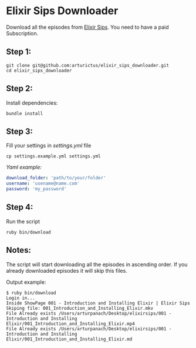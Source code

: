 # Elixir Sips Downloader
Download all the episodes from [Elixir Sips](http://elixirsips.com/).
You need to have a paid Subscription.

## Step 1:
```
git clone git@github.com:arturictus/elixir_sips_downloader.git
cd elixir_sips_downloader
```
## Step 2:
Install dependencies:
```
bundle install
```
## Step 3:
Fill your settings in _settings.yml_ file
```
cp settings.example.yml settings.yml
```
_Yaml example:_
```YAML
download_folder: 'path/to/your/folder'
username: 'usename@name.com'
password: 'my_password'
```

## Step 4:
Run the script
```
ruby bin/download
```

## Notes:

The script will start downloading all the episodes in ascending order. If you already downloaded episodes it will skip this files.

Output example:

```
$ ruby bin/download
Login in...
Inside ShowPage 001 - Introduction and Installing Elixir | Elixir Sips
Skiping file: 001_Introduction_and_Installing_Elixir.mkv
File Already exists /Users/arturpanach/Desktop/elixirsips/001 - Introduction and Installing Elixir/001_Introduction_and_Installing_Elixir.mp4
File Already exists /Users/arturpanach/Desktop/elixirsips/001 - Introduction and Installing Elixir/001_Introduction_and_Installing_Elixir.md
```
